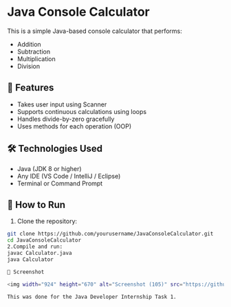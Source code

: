 # Java Console Calculator

This is a simple Java-based console calculator that performs:

- Addition
- Subtraction
- Multiplication
- Division

## 🔧 Features

- Takes user input using Scanner
- Supports continuous calculations using loops
- Handles divide-by-zero gracefully
- Uses methods for each operation (OOP)

## 🛠️ Technologies Used

- Java (JDK 8 or higher)
- Any IDE (VS Code / IntelliJ / Eclipse)
- Terminal or Command Prompt

## 🚀 How to Run

1. Clone the repository:
```bash
git clone https://github.com/yourusername/JavaConsoleCalculator.git
cd JavaConsoleCalculator
2.Compile and run:
javac Calculator.java
java Calculator

📸 Screenshot

<img width="924" height="670" alt="Screenshot (105)" src="https://github.com/user-attachments/assets/53b96b16-1563-424c-a7ea-867033fdaf8d" />

This was done for the Java Developer Internship Task 1.


